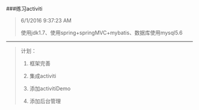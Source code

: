 ###练习activiti
>6/1/2016 9:37:23 AM 
>
>使用jdk1.7、使用spring+springMVC+mybatis、数据库使用mysql5.6




----------

> 计划：
> 
> 1. 框架完善
> 
> 2. 集成activiti
>
> 3. 添加activitiDemo
> 
> 4. 添加后台管理
> 
